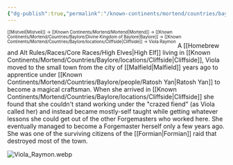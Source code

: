 ```yaml
---
{"dg-publish":true,"permalink":"/known-continents/mortend/countries/baylore/people/viola-raymon/"}
---
```


<sup><sup>[[Mistveil\|Mistveil]] → [[Known Continents/Mortend/Mortend\|Mortend]] → [[Known Continents/Mortend/Countries/Baylore/Divine Kingdom of Baylore\|Baylore]] → [[Known Continents/Mortend/Countries/Baylore/locations/Cliffside\|Cliffside]] → Viola Raymon</sup></sup>
A [[Homebrew and Alt Rules/Races/Core Races/High Elves\|High Elf]] living in [[Known Continents/Mortend/Countries/Baylore/locations/Cliffside\|Cliffside]], Viola moved to the small town from the city of [[Malfield\|Malfield]] years ago to apprentice under [[Known Continents/Mortend/Countries/Baylore/people/Ratosh Yan\|Ratosh Yan]] to become a magical craftsman. When she arrived in [[Known Continents/Mortend/Countries/Baylore/locations/Cliffside\|Cliffside]] she found that she couldn't stand working under the "crazed fiend" (as Viola called her) and instead became mostly-self taught while getting whatever lessons she could get out of the other Forgemasters who worked here. She eventually managed to become a Forgemaster herself only a few years ago. She was one of the surviving citizens of the [[Formian\|Formian]] raid that destroyed most of the town.

![Viola_Raymon.webp](/img/user/Attachments/Viola_Raymon.webp)